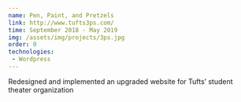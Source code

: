 ```yaml
---
name: Pen, Paint, and Pretzels
link: http://www.tufts3ps.com/
time: September 2018 - May 2019
img: /assets/img/projects/3ps.jpg
order: 0
technologies:
 - Wordpress
---
```

Redesigned and implemented an upgraded website for Tufts’ student theater organization
